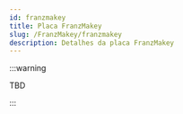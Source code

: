 ```yaml
---
id: franzmakey
title: Placa FranzMakey
slug: /FranzMakey/franzmakey
description: Detalhes da placa FranzMakey
---
```


:::warning

TBD

:::